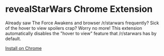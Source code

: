 # revealStarWars Chrome Extension
Already saw The Force Awakens and browser /r/starwars frequently? Sick of the hover to view spoilers crap? Worry no more! This extension automatically disables the "hover to view" feature that /r/starwars has by default.

[Install on Chrome](https://chrome.google.com/webstore/detail/rstar-wars-revealer/ocbogdpaddpbohbjfiigjcedpeiaokle?hl=en-US)
